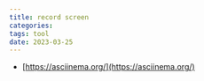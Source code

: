 ```yaml
---
title: record screen
categories: 
tags: tool
date: 2023-03-25
---
```


- [https://asciinema.org/](https://asciinema.org/)
